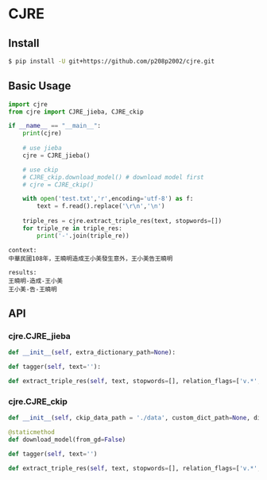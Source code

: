 # CJRE
## Install
```bash
$ pip install -U git+https://github.com/p208p2002/cjre.git
```
## Basic Usage
``` python
import cjre
from cjre import CJRE_jieba, CJRE_ckip

if __name__ == "__main__":
    print(cjre)
    
    # use jieba
    cjre = CJRE_jieba()

    # use ckip
    # CJRE_ckip.download_model() # download model first
    # cjre = CJRE_ckip()

    with open('test.txt','r',encoding='utf-8') as f:
        text = f.read().replace('\r\n','\n')
    
    triple_res = cjre.extract_triple_res(text, stopwords=[])
    for triple_re in triple_res:
        print('-'.join(triple_re))
```
```
context: 
中華民國108年，王曉明造成王小美發生意外，王小美告王曉明

results:
王曉明-造成-王小美
王小美-告-王曉明
```

## API
### cjre.CJRE_jieba
```python
def __init__(self, extra_dictionary_path=None):
```
```python
def tagger(self, text=''):
```
```python
def extract_triple_res(self, text, stopwords=[], relation_flags=['v.*','V.*'], split_by='，'):
```
### cjre.CJRE_ckip
```python
def __init__(self, ckip_data_path = './data', custom_dict_path=None, disable_cuda=True, cuda_memory_limit=2048)
```
```python
@staticmethod 
def download_model(from_gd=False)
```
```python
def tagger(self, text='')
```
```python
def extract_triple_res(self, text, stopwords=[], relation_flags=['v.*','V.*'], split_by='，'):
```